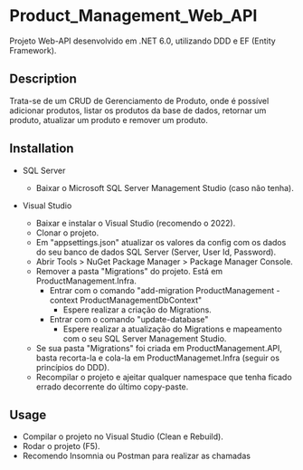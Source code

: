 # Product_Management_Web_API

Projeto Web-API desenvolvido em .NET 6.0, utilizando DDD e EF (Entity Framework).

## Description
Trata-se de um CRUD de Gerenciamento de Produto, onde é possível adicionar produtos, listar os produtos da base de dados, retornar um produto, atualizar um produto e remover um produto.

## Installation
- SQL Server
	- Baixar o Microsoft SQL Server Management Studio (caso não tenha).

- Visual Studio
	- Baixar e instalar o Visual Studio (recomendo o 2022).
	- Clonar o projeto.
	- Em "appsettings.json" atualizar os valores da config com os dados do seu banco de dados SQL Server (Server, User Id, Password).
	- Abrir Tools > NuGet Package Manager > Package Manager Console.
  - Remover a pasta "Migrations" do projeto. Está em ProductManagement.Infra.
	- Entrar com o comando "add-migration ProductManagement -context ProductManagementDbContext"
		- Espere realizar a criação do Migrations.
	- Entrar com o comando "update-database"
		- Espere realizar a atualização do Migrations e mapeamento com o seu SQL Server Management Studio.
  - Se sua pasta "Migrations" foi criada em ProductManagement.API, basta recorta-la e cola-la em ProductManagemet.Infra (seguir os princípios do DDD).
  - Recompilar o projeto e ajeitar qualquer namespace que tenha ficado errado decorrente do último copy-paste.

## Usage
- Compilar o projeto no Visual Studio (Clean e Rebuild).
- Rodar o projeto (F5).
- Recomendo Insomnia ou Postman para realizar as chamadas

